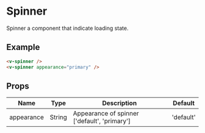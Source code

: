 # Spinner <badge text="development" type="warn" />
Spinner a component that indicate loading state.

## Example

<div class="p-3 border rounded-2 my-3 flex">
  <v-spinner class="mr-5" />
  <v-spinner appearance="primary" />
</div>

```html
<v-spinner />
<v-spinner appearance="primary" />
```

## Props
Name       | Type     | Description | Default
---------- | -------- | ----------- | ---------
appearance | String   | Appearance of spinner ['default', 'primary']  | 'default'
